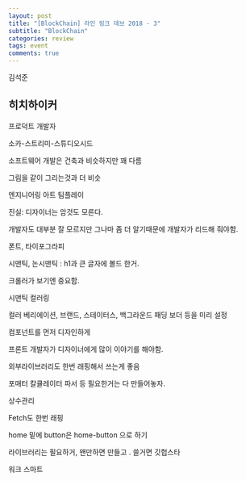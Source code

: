 ```yaml
---
layout: post
title: "[BlockChain] 라인 링크 데브 2018 - 3"
subtitle: "BlockChain"
categories: review
tags: event
comments: true
---
```


김석준

## 히치하이커

프로덕트 개발자

소카-스트리미-스튜디오시드

소프트웨어 개발은 건축과 비슷하지만 꽤 다름

그림을 같이 그리는것과 더 비슷

엔지니어링 아트 팀플레이

진실: 디자이너는 암것도 모른다.

개발자도 대부분 잘 모르지만 그나마 좀 더 알기때문에 개발자가 리드해 줘야함.

폰트, 타이포그라피

시맨틱, 논시맨틱 : h1과 큰 글자에 볼드 한거.

크롤러가 보기엔 중요함.

시맨틱 컬러링

컬러 베리에이션, 브랜드, 스테이터스, 백그라운드 패딩 보더 등을 미리 설정

컴포넌트를 먼저 디자인하게

프론트 개발자가 디자이너에게 많이 이야기를 해야함.

외부라이브러리도 한번 래핑해서 쓰는게 좋음

포매터 칼큘레이터 파서 등 필요한거는 다 만들어놓자.

상수관리

Fetch도 한번 래핑

home 밑에 button은 home-button 으로 하기

라이브러리는 필요하거, 왠만하면 만들고 . 쓸거면 깃헙스타

워크 스마트
